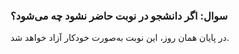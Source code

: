 ### سوال: اگر دانشجو در نوبت حاضر نشود چه می‌شود؟
در پایان همان روز، این نوبت به‌صورت خودکار آزاد خواهد شد.